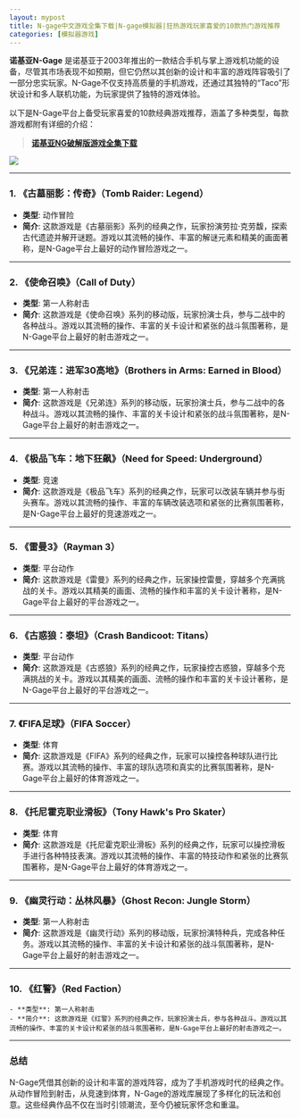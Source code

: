 ```yaml
---
layout: mypost
title: N-gage中文游戏全集下载|N-gage模拟器|狂热游戏玩家喜爱的10款热门游戏推荐
categories: [模拟器游戏]
---
```


**诺基亚N-Gage** 是诺基亚于2003年推出的一款结合手机与掌上游戏机功能的设备，尽管其市场表现不如预期，但它仍然以其创新的设计和丰富的游戏阵容吸引了一部分忠实玩家。N-Gage不仅支持高质量的手机游戏，还通过其独特的“Taco”形状设计和多人联机功能，为玩家提供了独特的游戏体验。

以下是N-Gage平台上备受玩家喜爱的10款经典游戏推荐，涵盖了多种类型，每款游戏都附有详细的介绍：

> **[诺基亚NG破解版游戏全集下载](https://pan.quark.cn/s/22937fa8943b#/list/share)**

![](https://gcore.jsdelivr.net/gh/jikcc/jikcc.github.io/IMG/20250319211235571.jpg)

---

### 1. **《古墓丽影：传奇》（Tomb Raider: Legend）**
   - **类型**: 动作冒险
   - **简介**: 这款游戏是《古墓丽影》系列的经典之作，玩家扮演劳拉·克劳馥，探索古代遗迹并解开谜题。游戏以其流畅的操作、丰富的解谜元素和精美的画面著称，是N-Gage平台上最好的动作冒险游戏之一。

---

### 2. **《使命召唤》（Call of Duty）**
   - **类型**: 第一人称射击
   - **简介**: 这款游戏是《使命召唤》系列的移动版，玩家扮演士兵，参与二战中的各种战斗。游戏以其流畅的操作、丰富的关卡设计和紧张的战斗氛围著称，是N-Gage平台上最好的射击游戏之一。

---

### 3. **《兄弟连：进军30高地》（Brothers in Arms: Earned in Blood）**
   - **类型**: 第一人称射击
   - **简介**: 这款游戏是《兄弟连》系列的移动版，玩家扮演士兵，参与二战中的各种战斗。游戏以其流畅的操作、丰富的关卡设计和紧张的战斗氛围著称，是N-Gage平台上最好的射击游戏之一。

---

### 4. **《极品飞车：地下狂飙》（Need for Speed: Underground）**
   - **类型**: 竞速
   - **简介**: 这款游戏是《极品飞车》系列的经典之作，玩家可以改装车辆并参与街头赛车。游戏以其流畅的操作、丰富的车辆改装选项和紧张的比赛氛围著称，是N-Gage平台上最好的竞速游戏之一。

---

### 5. **《雷曼3》（Rayman 3）**
   - **类型**: 平台动作
   - **简介**: 这款游戏是《雷曼》系列的经典之作，玩家操控雷曼，穿越多个充满挑战的关卡。游戏以其精美的画面、流畅的操作和丰富的关卡设计著称，是N-Gage平台上最好的平台游戏之一。

---

### 6. **《古惑狼：泰坦》（Crash Bandicoot: Titans）**
   - **类型**: 平台动作
   - **简介**: 这款游戏是《古惑狼》系列的经典之作，玩家操控古惑狼，穿越多个充满挑战的关卡。游戏以其精美的画面、流畅的操作和丰富的关卡设计著称，是N-Gage平台上最好的平台游戏之一。

---

### 7. **《FIFA足球》（FIFA Soccer）**
   - **类型**: 体育
   - **简介**: 这款游戏是《FIFA》系列的经典之作，玩家可以操控各种球队进行比赛。游戏以其流畅的操作、丰富的球队选项和真实的比赛氛围著称，是N-Gage平台上最好的体育游戏之一。

---

### 8. **《托尼霍克职业滑板》（Tony Hawk's Pro Skater）**
   - **类型**: 体育
   - **简介**: 这款游戏是《托尼霍克职业滑板》系列的经典之作，玩家可以操控滑板手进行各种特技表演。游戏以其流畅的操作、丰富的特技动作和紧张的比赛氛围著称，是N-Gage平台上最好的体育游戏之一。

---

### 9. **《幽灵行动：丛林风暴》（Ghost Recon: Jungle Storm）**
   - **类型**: 第一人称射击
   - **简介**: 这款游戏是《幽灵行动》系列的移动版，玩家扮演特种兵，完成各种任务。游戏以其流畅的操作、丰富的关卡设计和紧张的战斗氛围著称，是N-Gage平台上最好的射击游戏之一。

---

### 10. **《红警》（Red Faction）**
    - **类型**: 第一人称射击
    - **简介**: 这款游戏是《红警》系列的经典之作，玩家扮演士兵，参与各种战斗。游戏以其流畅的操作、丰富的关卡设计和紧张的战斗氛围著称，是N-Gage平台上最好的射击游戏之一。

---

### 总结
N-Gage凭借其创新的设计和丰富的游戏阵容，成为了手机游戏时代的经典之作。从动作冒险到射击，从竞速到体育，N-Gage的游戏库展现了多样化的玩法和创意。这些经典作品不仅在当时引领潮流，至今仍被玩家怀念和重温。
